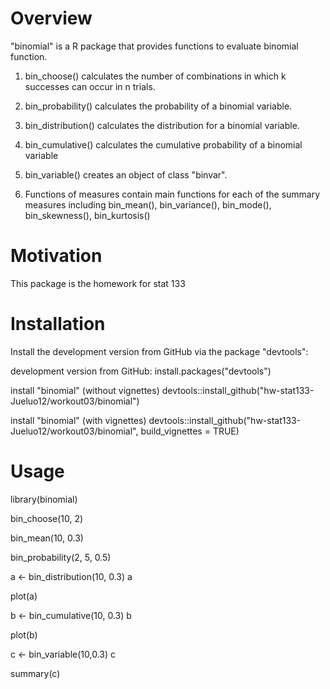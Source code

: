 # Overview

"binomial" is a R package that provides functions to evaluate binomial function.

1. bin_choose() calculates the number of combinations in which k successes can occur in n trials.

2. bin_probability() calculates the probability of a binomial variable.

3. bin_distribution() calculates the distribution for a binomial variable.

4. bin_cumulative() calculates the cumulative probability of a binomial variable

5. bin_variable() creates an object of class "binvar".

6. Functions of measures contain main functions for each of the summary measures including bin_mean(), bin_variance(),
  bin_mode(), bin_skewness(), bin_kurtosis()



# Motivation

This package is the homework for stat 133

# Installation

Install the development version from GitHub via the package "devtools":

development version from GitHub:
install.packages("devtools") 

install "binomial" (without vignettes)
devtools::install_github("hw-stat133-Jueluo12/workout03/binomial")

install "binomial" (with vignettes)
devtools::install_github("hw-stat133-Jueluo12/workout03/binomial", build_vignettes = TRUE)


# Usage

library(binomial)

bin_choose(10, 2)

bin_mean(10, 0.3)

bin_probability(2, 5, 0.5)

a <- bin_distribution(10, 0.3)
a

plot(a)

b <- bin_cumulative(10, 0.3)
b

plot(b)

c <- bin_variable(10,0.3)
c

summary(c)
